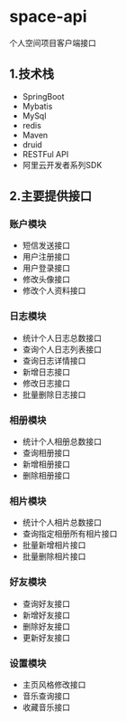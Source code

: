 # space-api
个人空间项目客户端接口

## 1.技术栈
- SpringBoot
- Mybatis
- MySql
- redis
- Maven
- druid
- RESTFul API
- 阿里云开发者系列SDK

## 2.主要提供接口
### 账户模块
- 短信发送接口
- 用户注册接口
- 用户登录接口
- 修改头像接口
- 修改个人资料接口

### 日志模块
- 统计个人日志总数接口
- 查询个人日志列表接口
- 查询日志详情接口
- 新增日志接口
- 修改日志接口
- 批量删除日志接口

### 相册模块
- 统计个人相册总数接口
- 查询相册接口
- 新增相册接口
- 删除相册接口

### 相片模块
- 统计个人相片总数接口
- 查询指定相册所有相片接口
- 批量新增相片接口
- 批量删除相片接口

### 好友模块
- 查询好友接口
- 新增好友接口
- 删除好友接口
- 更新好友接口

### 设置模块
- 主页风格修改接口
- 音乐查询接口
- 收藏音乐接口